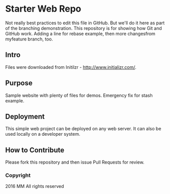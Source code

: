 # Starter Web Repo

Not really best practices to edit this file in GitHub.  But we'll do it here as part of the branching demonstration. This repository is for showing how Git and GitHub work.  Adding a line for
 rebase example, then more changesfrom myfeature branch, too.

## Intro
Files were downloaded from Initilzr - http://www.initializr.com/.

## Purpose
Sample website with plenty of files for demos.  Emergency fix for stash example.


## Deployment
This simple web project can be deployed on any web server.  It can also be used locally on a developer system.

## How to Contribute
Please fork this repository and then issue Pull Requests for review.

### Copyright

2016 MM All rights reserved
